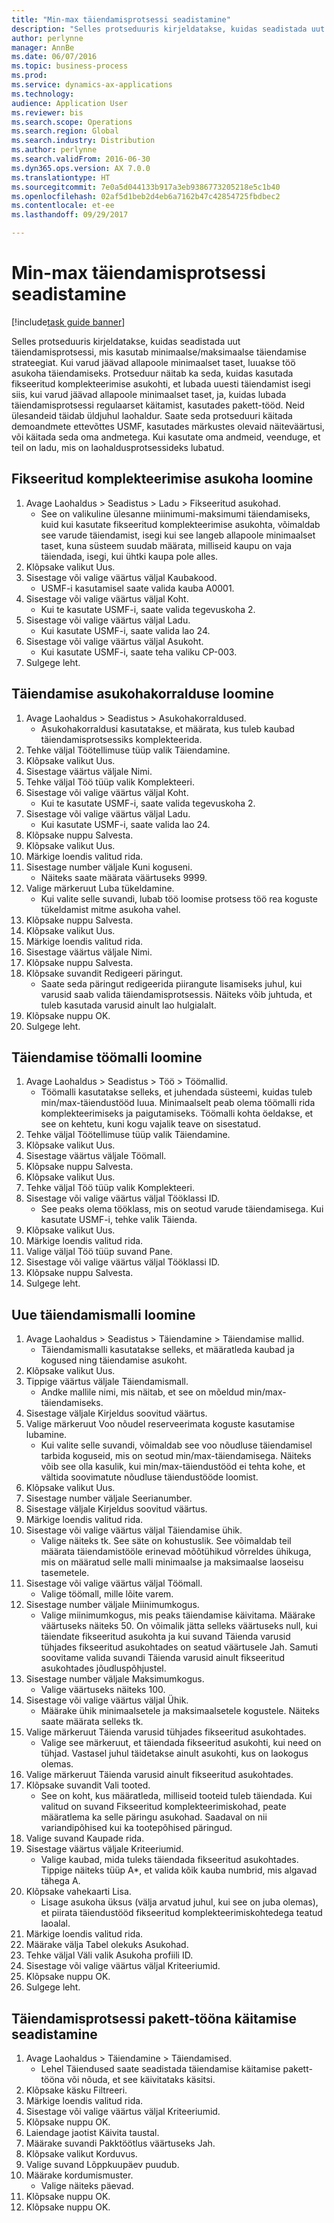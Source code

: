```yaml
--- 
title: "Min-max täiendamisprotsessi seadistamine"
description: "Selles protseduuris kirjeldatakse, kuidas seadistada uut täiendamisprotsessi, mis kasutab minimaalse/maksimaalse täiendamise strateegiat."
author: perlynne
manager: AnnBe
ms.date: 06/07/2016
ms.topic: business-process
ms.prod: 
ms.service: dynamics-ax-applications
ms.technology: 
audience: Application User
ms.reviewer: bis
ms.search.scope: Operations
ms.search.region: Global
ms.search.industry: Distribution
ms.author: perlynne
ms.search.validFrom: 2016-06-30
ms.dyn365.ops.version: AX 7.0.0
ms.translationtype: HT
ms.sourcegitcommit: 7e0a5d044133b917a3eb9386773205218e5c1b40
ms.openlocfilehash: 02af5d1beb2d4eb6a7162b47c42854725fbdbec2
ms.contentlocale: et-ee
ms.lasthandoff: 09/29/2017

---
```

# <a name="set-up-a-min-max-replenishment-process"></a>Min-max täiendamisprotsessi seadistamine

[!include[task guide banner](../../includes/task-guide-banner.md)]

Selles protseduuris kirjeldatakse, kuidas seadistada uut täiendamisprotsessi, mis kasutab minimaalse/maksimaalse täiendamise strateegiat. Kui varud jäävad allapoole minimaalset taset, luuakse töö asukoha täiendamiseks. Protseduur näitab ka seda, kuidas kasutada fikseeritud komplekteerimise asukohti, et lubada uuesti täiendamist isegi siis, kui varud jäävad allapoole minimaalset taset, ja, kuidas lubada täiendamisprotsessi regulaarset käitamist, kasutades pakett-tööd. Neid ülesandeid täidab üldjuhul laohaldur. Saate seda protseduuri käitada demoandmete ettevõttes USMF, kasutades märkustes olevaid näiteväärtusi, või käitada seda oma andmetega. Kui kasutate oma andmeid, veenduge, et teil on ladu, mis on laohaldusprotsessideks lubatud.


## <a name="create-a-fixed-picking-location"></a>Fikseeritud komplekteerimise asukoha loomine
1. Avage Laohaldus > Seadistus > Ladu > Fikseeritud asukohad.
    * See on valikuline ülesanne miinimumi-maksimumi täiendamiseks, kuid kui kasutate fikseeritud komplekteerimise asukohta, võimaldab see varude täiendamist, isegi kui see langeb allapoole minimaalset taset, kuna süsteem suudab määrata, milliseid kaupu on vaja täiendada, isegi, kui ühtki kaupa pole alles.  
2. Klõpsake valikut Uus.
3. Sisestage või valige väärtus väljal Kaubakood.
    * USMF-i kasutamisel saate valida kauba A0001.  
4. Sisestage või valige väärtus väljal Koht.
    * Kui te kasutate USMF-i, saate valida tegevuskoha 2.  
5. Sisestage või valige väärtus väljal Ladu.
    * Kui kasutate USMF-i, saate valida lao 24.  
6. Sisestage või valige väärtus väljal Asukoht.
    * Kui kasutate USMF-i, saate teha valiku CP-003.  
7. Sulgege leht.

## <a name="create-a-replenishment-location-directive"></a>Täiendamise asukohakorralduse loomine
1. Avage Laohaldus > Seadistus > Asukohakorraldused.
    * Asukohakorraldusi kasutatakse, et määrata, kus tuleb kaubad täiendamisprotsessiks komplekteerida.  
2. Tehke väljal Töötellimuse tüüp valik Täiendamine.
3. Klõpsake valikut Uus.
4. Sisestage väärtus väljale Nimi.
5. Tehke väljal Töö tüüp valik Komplekteeri.
6. Sisestage või valige väärtus väljal Koht.
    * Kui te kasutate USMF-i, saate valida tegevuskoha 2.  
7. Sisestage või valige väärtus väljal Ladu.
    * Kui kasutate USMF-i, saate valida lao 24.  
8. Klõpsake nuppu Salvesta.
9. Klõpsake valikut Uus.
10. Märkige loendis valitud rida.
11. Sisestage number väljale Kuni koguseni.
    * Näiteks saate määrata väärtuseks 9999.  
12. Valige märkeruut Luba tükeldamine.
    * Kui valite selle suvandi, lubab töö loomise protsess töö rea koguste tükeldamist mitme asukoha vahel.  
13. Klõpsake nuppu Salvesta.
14. Klõpsake valikut Uus.
15. Märkige loendis valitud rida.
16. Sisestage väärtus väljale Nimi.
17. Klõpsake nuppu Salvesta.
18. Klõpsake suvandit Redigeeri päringut.
    * Saate seda päringut redigeerida piirangute lisamiseks juhul, kui varusid saab valida täiendamisprotsessis. Näiteks võib juhtuda, et tuleb kasutada varusid ainult lao hulgialalt.  
19. Klõpsake nuppu OK.
20. Sulgege leht.

## <a name="create-a-replenishment-work-template"></a>Täiendamise töömalli loomine
1. Avage Laohaldus > Seadistus > Töö > Töömallid.
    * Töömalli kasutatakse selleks, et juhendada süsteemi, kuidas tuleb min/max-täiendustööd luua. Minimaalselt peab olema töömalli rida komplekteerimiseks ja paigutamiseks. Töömalli kohta öeldakse, et see on kehtetu, kuni kogu vajalik teave on sisestatud.  
2. Tehke väljal Töötellimuse tüüp valik Täiendamine.
3. Klõpsake valikut Uus.
4. Sisestage väärtus väljale Töömall.
5. Klõpsake nuppu Salvesta.
6. Klõpsake valikut Uus.
7. Tehke väljal Töö tüüp valik Komplekteeri.
8. Sisestage või valige väärtus väljal Tööklassi ID.
    * See peaks olema tööklass, mis on seotud varude täiendamisega. Kui kasutate USMF-i, tehke valik Täienda.  
9. Klõpsake valikut Uus.
10. Märkige loendis valitud rida.
11. Valige väljal Töö tüüp suvand Pane.
12. Sisestage või valige väärtus väljal Tööklassi ID.
13. Klõpsake nuppu Salvesta.
14. Sulgege leht.

## <a name="create-a-new-replenishment-template"></a>Uue täiendamismalli loomine
1. Avage Laohaldus > Seadistus > Täiendamine > Täiendamise mallid.
    * Täiendamismalli kasutatakse selleks, et määratleda kaubad ja kogused ning täiendamise asukoht.  
2. Klõpsake valikut Uus.
3. Tippige väärtus väljale Täiendamismall.
    * Andke mallile nimi, mis näitab, et see on mõeldud min/max-täiendamiseks.  
4. Sisestage väljale Kirjeldus soovitud väärtus.
5. Valige märkeruut Voo nõudel reserveerimata koguste kasutamise lubamine.
    * Kui valite selle suvandi, võimaldab see voo nõudluse täiendamisel tarbida koguseid, mis on seotud min/max-täiendamisega. Näiteks võib see olla kasulik, kui min/max-täiendustööd ei tehta kohe, et vältida soovimatute nõudluse täiendustööde loomist.  
6. Klõpsake valikut Uus.
7. Sisestage number väljale Seerianumber.
8. Sisestage väljale Kirjeldus soovitud väärtus.
9. Märkige loendis valitud rida.
10. Sisestage või valige väärtus väljal Täiendamise ühik.
    * Valige näiteks tk. See säte on kohustuslik. See võimaldab teil määrata täiendamistööle erinevad mõõtühikud võrreldes ühikuga, mis on määratud selle malli minimaalse ja maksimaalse laoseisu tasemetele.  
11. Sisestage või valige väärtus väljal Töömall.
    * Valige töömall, mille lõite varem.  
12. Sisestage number väljale Miinimumkogus.
    * Valige miinimumkogus, mis peaks täiendamise käivitama. Määrake väärtuseks näiteks 50. On võimalik jätta selleks väärtuseks null, kui täiendate fikseeritud asukohta ja kui suvand Täienda varusid tühjades fikseeritud asukohtades on seatud väärtusele Jah. Samuti soovitame valida suvandi Täienda varusid ainult fikseeritud asukohtades jõudluspõhjustel.  
13. Sisestage number väljale Maksimumkogus.
    * Valige väärtuseks näiteks 100.  
14. Sisestage või valige väärtus väljal Ühik.
    * Määrake ühik minimaalsetele ja maksimaalsetele kogustele. Näiteks saate määrata selleks tk.  
15. Valige märkeruut Täienda varusid tühjades fikseeritud asukohtades.
    * Valige see märkeruut, et täiendada fikseeritud asukohti, kui need on tühjad. Vastasel juhul täidetakse ainult asukohti, kus on laokogus olemas.  
16. Valige märkeruut Täienda varusid ainult fikseeritud asukohtades.
17. Klõpsake suvandit Vali tooted.
    * See on koht, kus määratleda, milliseid tooteid tuleb täiendada. Kui valitud on suvand Fikseeritud komplekteerimiskohad, peate määratlema ka selle päringu asukohad. Saadaval on nii variandipõhised kui ka tootepõhised päringud.  
18. Valige suvand Kaupade rida.
19. Sisestage väärtus väljale Kriteeriumid.
    * Valige kaubad, mida tuleks täiendada fikseeritud asukohtades. Tippige näiteks tüüp A*, et valida kõik kauba numbrid, mis algavad tähega A.  
20. Klõpsake vahekaarti Lisa.
    * Lisage asukoha üksus (välja arvatud juhul, kui see on juba olemas), et piirata täiendustööd fikseeritud komplekteerimiskohtedega teatud laoalal.  
21. Märkige loendis valitud rida.
22. Määrake välja Tabel olekuks Asukohad.
23. Tehke väljal Väli valik Asukoha profiili ID.
24. Sisestage või valige väärtus väljal Kriteeriumid.
25. Klõpsake nuppu OK.
26. Sulgege leht.

## <a name="set-the-replenishment-process-to-run-as-a-batch-job"></a>Täiendamisprotsessi pakett-tööna käitamise seadistamine
1. Avage Laohaldus > Täiendamine > Täiendamised.
    * Lehel Täiendused saate seadistada täiendamise käitamise pakett-tööna või nõuda, et see käivitataks käsitsi.  
2. Klõpsake käsku Filtreeri.
3. Märkige loendis valitud rida.
4. Sisestage või valige väärtus väljal Kriteeriumid.
5. Klõpsake nuppu OK.
6. Laiendage jaotist Käivita taustal.
7. Määrake suvandi Pakktöötlus väärtuseks Jah.
8. Klõpsake valikut Korduvus.
9. Valige suvand Lõppkuupäev puudub.
10. Määrake kordumismuster.
    * Valige näiteks päevad.  
11. Klõpsake nuppu OK.
12. Klõpsake nuppu OK.


